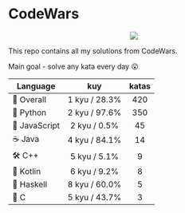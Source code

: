 # CodeWars

<p align="center">
  <img src="https://www.codewars.com/users/yurii_karabas/badges/large">
</p>

This repo contains all my solutions from CodeWars.

Main goal - solve any kata every day :open_mouth:

| Language                | kuy              | katas                 |
|---                      |:---:             |:---:                  |
|:dizzy: Overall          | 1 kyu / 28.3%    | 420       |
|:snake: Python           | 2 kyu / 97.6%     | 350        |
|:see_no_evil: JavaScript | 2 kyu / 0.5% | 45    |
|:coffee: Java            | 4 kyu / 84.1%       | 14          |
|:hammer_and_wrench: C++  | 5 kyu / 5.1%        | 9           |
|:seedling: Kotlin        | 6 kyu / 9.2%     | 8        |
|:link: Haskell           | 8 kyu / 60.0%    | 5       |
|:wrench: C               | 5 kyu / 43.7%          | 3             |
